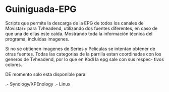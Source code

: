 # Guiniguada-EPG

Scripts que permite la descarga de la EPG de todos los canales de Movistar+ para Tvheadend, utilizando dos fuentes diferentes, 
en caso de que una de ellas este caída. Mostrando toda la información técnica del programa, incluidas imagenes.

Si no se obtienen imagenes de Series y Peliculas se intentan obtener de otras fuentes.
Todas las categorias de la parrilla estan coordinadas con los generos de Tvheadend, por lo que en Kodi la epg sale con sus respec-
tivos colores.

DE momento solo esta disponible para:

.- Synology/XPEnology
.- Linux
